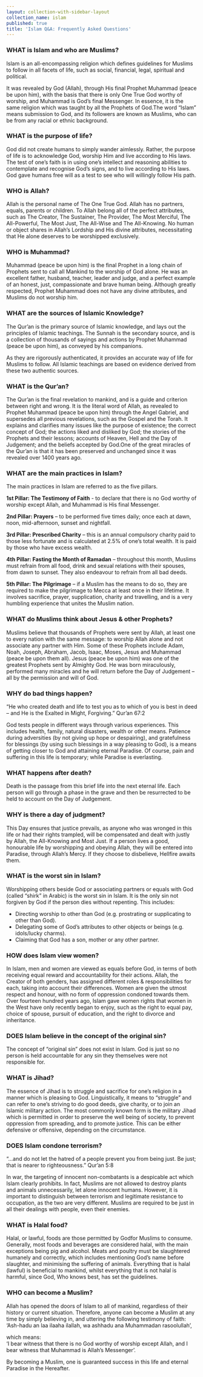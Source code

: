 ```yaml
---
layout: collection-with-sidebar-layout
collection_name: islam
published: true
title: 'Islam Q&A: Frequently Asked Questions'
---
```

### WHAT is Islam and who are Muslims?
Islam is an all-encompassing religion which defines guidelines for Muslims to follow in all facets of life, such as social, financial, legal, spiritual and political.

It was revealed by God (Allah), through His final Prophet Muhammad (peace be upon him), with the basis that there is only One True God worthy of worship, and Muhammad is God’s final Messenger. In essence, it is the same religion which was taught by all the Prophets of God.The word “Islam” means submission to God, and its followers are known as Muslims, who can be from any racial or ethnic background.

### WHAT is the purpose of life?
God did not create humans to simply wander aimlessly. Rather, the purpose of life is to acknowledge God, worship Him and live according to His laws. The test of one’s faith is in using one’s intellect and reasoning abilities to contemplate and recognise God’s signs, and to live according to His laws. God gave humans free will as a test to see who will willingly follow His path.

### WHO is Allah?
Allah is the personal name of The One True God. Allah has no partners, equals, parents or children. To Allah belong all of the perfect attributes, such as The Creator, The Sustainer, The Provider, The Most Merciful, The All-Powerful, The Most Just, The All-Wise and The All-Knowing. No human or object shares in Allah’s Lordship and His divine attributes, necessitating that He alone deserves to be worshipped exclusively.

### WHO is Muhammad?
Muhammad (peace be upon him) is the final Prophet in a long chain of Prophets sent to call all Mankind to the worship of God alone. He was an excellent father, husband, teacher, leader and judge, and a perfect example of an honest, just, compassionate and brave human being. Although greatly respected, Prophet Muhammad does not have any divine attributes, and Muslims do not worship him.

### WHAT are the sources of Islamic Knowledge?
The Qur’an is the primary source of Islamic knowledge, and lays out the principles of Islamic teachings. The Sunnah is the secondary source, and is a collection of thousands of sayings and actions by Prophet Muhammad (peace be upon him), as conveyed by his companions.

As they are rigorously authenticated, it provides an accurate way of life for Muslims to follow. All Islamic teachings are based on evidence derived from these two authentic sources.

### WHAT is the Qur’an?
The Qur’an is the final revelation to mankind, and is a guide and criterion between right and wrong. It is the literal word of Allah, as revealed to Prophet Muhammad (peace be upon him) through the Angel Gabriel, and supersedes all previous revelations, such as the Gospel and the Torah. It explains and clarifies many issues like the purpose of existence; the correct concept of God; the actions liked and disliked by God; the stories of the Prophets and their lessons; accounts of Heaven, Hell and the Day of Judgement; and the beliefs accepted by God.One of the great miracles of the Qur’an is that it has been preserved and unchanged since it was revealed over 1400 years ago.

### WHAT are the main practices in Islam?
The main practices in Islam are referred to as the five pillars.

**1st Pillar: The Testimony of Faith** - to declare that there is no God worthy of worship except Allah, and Muhammad is His final Messenger.

**2nd Pillar: Prayers** – to be performed five times daily; once each at dawn, noon, mid-afternoon, sunset and nightfall.

**3rd Pillar: Prescribed Charity** – this is an annual compulsory charity paid to those less fortunate and is calculated at 2.5% of one’s total wealth. It is paid by those who have excess wealth.

**4th Pillar: Fasting the Month of Ramadan** – throughout this month, Muslims must refrain from all food, drink and sexual relations with their spouses, from dawn to sunset. They also endeavour to refrain from all bad deeds.

**5th Pillar: The Pilgrimage** – if a Muslim has the means to do so, they are required to make the pilgrimage to Mecca at least once in their lifetime. It involves sacrifice, prayer, supplication, charity and travelling, and is a very humbling experience that unites the Muslim nation.

### WHAT do Muslims think about Jesus & other Prophets?
Muslims believe that thousands of Prophets were sent by Allah, at least one to every nation with the same message: to worship Allah alone and not associate any partner with Him. Some of these Prophets include Adam, Noah, Joseph, Abraham, Jacob, Isaac, Moses, Jesus and Muhammad (peace be upon them all). Jesus (peace be upon him) was one of the greatest Prophets sent by Almighty God. He was born miraculously, performed many miracles and he will return before the Day of Judgement – all by the permission and will of God.

### WHY do bad things happen?
“He who created death and life to test you as to which of you is best in deed – and He is the Exalted in Might, Forgiving.” Qur’an 67:2

God tests people in different ways through various experiences. This includes health, family, natural disasters, wealth or other means. Patience during adversities (by not giving up hope or despairing), and gratefulness for blessings (by using such blessings in a way pleasing to God), is a means of getting closer to God and attaining eternal Paradise. Of course, pain and suffering in this life is temporary; while Paradise is everlasting.

### WHAT happens after death?
Death is the passage from this brief life into the next eternal life. Each person will go through a phase in the grave and then be resurrected to be held to account on the Day of Judgement.

### WHY is there a day of judgment?
This Day ensures that justice prevails, as anyone who was wronged in this life or had their rights trampled, will be compensated and dealt with justly by Allah, the All-Knowing and Most Just. If a person lives a good, honourable life by worshipping and obeying Allah, they will be entered into Paradise, through Allah’s Mercy. If they choose to disbelieve, Hellfire awaits them.

### WHAT is the worst sin in Islam?
Worshipping others beside God or associating partners or equals with God (called “shirk” in Arabic) is the worst sin in Islam. It is the only sin not forgiven by God if the person dies without repenting. This includes:  
- Directing worship to other than God (e.g. prostrating or supplicating to other than God).  
- Delegating some of God’s attributes to other objects or beings (e.g. idols/lucky charms).  
- Claiming that God has a son, mother or any other partner.

### HOW does Islam view women?
In Islam, men and women are viewed as equals before God, in terms of both receiving equal reward and accountability for their actions. Allah, the Creator of both genders, has assigned different roles & responsibilities for each, taking into account their differences. Women are given the utmost respect and honour, with no form of oppression condoned towards them. Over fourteen hundred years ago, Islam gave women rights that women in the West have only recently began to enjoy, such as the right to equal pay, choice of spouse, pursuit of education, and the right to divorce and inheritance.

### DOES Islam believe in the concept of the original sin?
The concept of “original sin” does not exist in Islam. God is just so no person is held accountable for any sin they themselves were not responsible for.

### WHAT is Jihad?
The essence of Jihad is to struggle and sacrifice for one’s religion in a manner which is pleasing to God. Linguistically, it means to “struggle” and can refer to one’s striving to do good deeds, give charity, or to join an Islamic military action. The most commonly known form is the military Jihad which is permitted in order to preserve the well being of society, to prevent oppression from spreading, and to promote justice. This can be either defensive or offensive, depending on the circumstance.

### DOES Islam condone terrorism?
“…and do not let the hatred of a people prevent you from being just. Be just; that is nearer to righteousness.” Qur’an 5:8

In war, the targeting of innocent non-combatants is a despicable act which Islam clearly prohibits. In fact, Muslims are not allowed to destroy plants and animals unnecessarily, let alone innocent humans. However, it is important to distinguish between terrorism and legitimate resistance to occupation, as the two are very different. Muslims are required to be just in all their dealings with people, even their enemies.

### WHAT is Halal food?
Halal, or lawful, foods are those permitted by Godfor Muslims to consume. Generally, most foods and beverages are considered halal, with the main exceptions being pig and alcohol. Meats and poultry must be slaughtered humanely and correctly, which includes mentioning God’s name before slaughter, and minimising the suffering of animals. Everything that is halal (lawful) is beneficial to mankind, whilst everything that is not halal is harmful, since God, Who knows best, has set the guidelines.

### WHO can become a Muslim?
Allah has opened the doors of Islam to all of mankind, regardless of their history or current situation. Therefore, anyone can become a Muslim at any time by simply believing in, and uttering the following testimony of faith:  
‘Ash-hadu an laa ilaaha ilallah, wa ashhadu ana Muhammadan rasoolullah’,

which means:  
‘I bear witness that there is no God worthy of worship except Allah, and I bear witness that Muhammad is Allah’s Messenger’.

By becoming a Muslim, one is guaranteed success in this life and eternal Paradise in the Hereafter.
